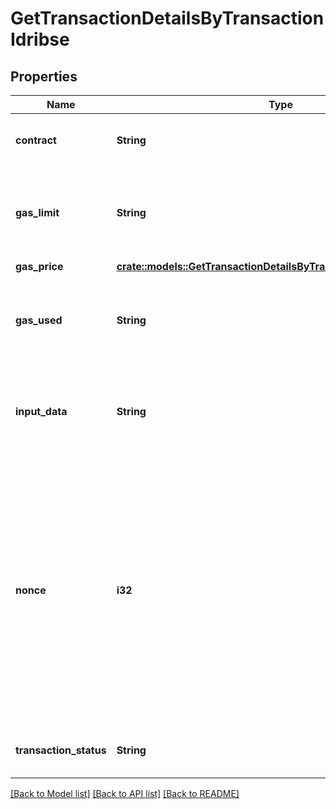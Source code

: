 # GetTransactionDetailsByTransactionIdribse

## Properties

Name | Type | Description | Notes
------------ | ------------- | ------------- | -------------
**contract** | **String** | Represents the specific transaction contract. | 
**gas_limit** | **String** | Represents the amount of gas used by this specific transaction alone. | 
**gas_price** | [**crate::models::GetTransactionDetailsByTransactionIdribseGasPrice**](GetTransactionDetailsByTransactionIDRIBSE_gasPrice.md) |  | 
**gas_used** | **String** | Represents the exact unit of gas that was used for the transaction. | 
**input_data** | **String** | Represents additional information that is required for the transaction. | 
**nonce** | **i32** | Represents the sequential running number for an address, starting from 0 for the first transaction. E.g., if the nonce of a transaction is 10, it would be the 11th transaction sent from the sender's address. | 
**transaction_status** | **String** | Represents the status of this transaction. | 

[[Back to Model list]](../README.md#documentation-for-models) [[Back to API list]](../README.md#documentation-for-api-endpoints) [[Back to README]](../README.md)


